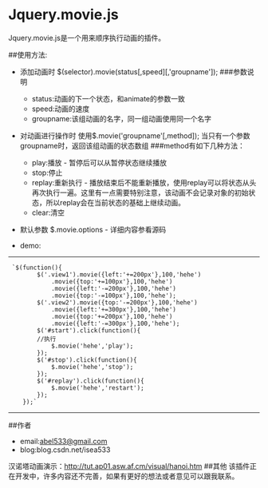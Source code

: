 # Jquery.movie.js

Jquery.movie.js是一个用来顺序执行动画的插件。

##使用方法:
* 添加动画时
    $(selector).movie(status[,speed][,'groupname']);
    ###参数说明
    - status:动画的下一个状态，和animate的参数一致
    - speed:动画的速度
    - groupname:该组动画的名字，同一组动画使用同一个名字

* 对动画进行操作时
    使用$.movie('groupname'[,method]);
    当只有一个参数groupname时，返回该组动画的状态数组
    ###method有如下几种方法：
    - play:播放 - 暂停后可以从暂停状态继续播放
    - stop:停止
    - replay:重新执行 - 播放结束后不能重新播放，使用replay可以将状态从头再次执行一遍。这里有一点需要特别注意，该动画不会记录对象的初始状态，所以replay会在当前状态的基础上继续动画。
    - clear:清空

* 默认参数
    $.movie.options - 详细内容参看源码

* demo:   
 * * *  
     `$(function(){    
            $('.view1').movie({left:'+=200px'},100,'hehe')  
                .movie({top:'+=100px'},100,'hehe')  
                .movie({left:'-=200px'},100,'hehe')  
                .movie({top:'-=100px'},100,'hehe');  
            $('.view2').movie({top:'-=200px'},100,'hehe')  
                .movie({left:'+=300px'},100,'hehe')  
                .movie({top:'+=200px'},100,'hehe')  
                .movie({left:'-=300px'},100,'hehe');  
            $('#start').click(function(){  
            //执行  
                $.movie('hehe','play');  
            });  
            $('#stop').click(function(){  
                $.movie('hehe','stop');      
            });  
            $('#replay').click(function(){  
                $.movie('hehe','restart');   
            });  
        });`   
 * * *   
##作者
* email:abel533@gmail.com
* blog:blog.csdn.net/isea533

汉诺塔动画演示：http://tut.ap01.asw.af.cm/visual/hanoi.htm
##其他
该插件正在开发中，许多内容还不完善，如果有更好的想法或者意见可以跟我联系。
